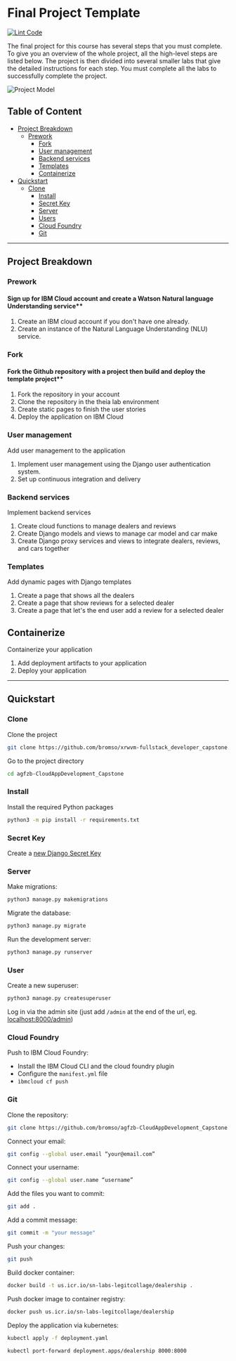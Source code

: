 # Final Project Template

[![Lint Code](https://github.com/bromso/agfzb-CloudAppDevelopment_Capstone/actions/workflows/linter.yml/badge.svg)](https://github.com/bromso/agfzb-CloudAppDevelopment_Capstone/actions/workflows/linter.yml)

The final project for this course has several steps that you must complete.
To give you an overview of the whole project, all the high-level steps are listed below.
The project is then divided into several smaller labs that give the detailed instructions for each step.
You must complete all the labs to successfully complete the project.

![Project Model](capstone-project-model.png)

## Table of Content

- [Project Breakdown](#project-breakdown)
  - [Prework](#prework)
    - [Fork](#fork)
    - [User management](#user-management)
    - [Backend services](#backend-services)
    - [Templates](#templates)
    - [Containerize](#containerize)
- [Quickstart](#quickstart)
  - [Clone](#clone)
    - [Install](#install)
    - [Secret Key](#secret-key)
    - [Server](#server)
    - [Users](#users)
    - [Cloud Foundry](#cloud-foundry)
    - [Git](#git)

---

## Project Breakdown

### Prework

#### Sign up for IBM Cloud account and create a Watson Natural language Understanding service**

1. Create an IBM cloud account if you don't have one already.
2. Create an instance of the Natural Language Understanding (NLU) service.

### Fork

#### Fork the Github repository with a project then build and deploy the template project**

1. Fork the repository in your account
2. Clone the repository in the theia lab environment
3. Create static pages to finish the user stories
4. Deploy the application on IBM Cloud

### User management

Add user management to the application

1. Implement user management using the Django user authentication system.
2. Set up continuous integration and delivery

### Backend services

Implement backend services

1. Create cloud functions to manage dealers and reviews
2. Create Django models and views to manage car model and car make
3. Create Django proxy services and views to integrate dealers, reviews, and cars together

### Templates

Add dynamic pages with Django templates

1. Create a page that shows all the dealers
2. Create a page that show reviews for a selected dealer
3. Create a page that let's the end user add a review for a selected dealer

## Containerize

Containerize your application

1. Add deployment artifacts to your application
2. Deploy your application

---

## Quickstart

### Clone

Clone the project

```sh
git clone https://github.com/bromso/xrwvm-fullstack_developer_capstone.git
```

Go to the project directory

```sh
cd agfzb-CloudAppDevelopment_Capstone
```

### Install

Install the required Python packages

```sh
python3 -m pip install -r requirements.txt
```

### Secret Key

Create a [new Django Secret Key](https://humberto.io/blog/tldr-generate-django-secret-key/)

### Server

Make migrations:

```sh
python3 manage.py makemigrations
```

Migrate the database:

```sh
python3 manage.py migrate
```

Run the development server:

```sh
python3 manage.py runserver
```

### User

Create a new superuser:

```sh
python3 manage.py createsuperuser
```

Log in via the admin site (just add `/admin` at the end of the url, eg. [localhost:8000/admin](localhost:8000/admin))

### Cloud Foundry

Push to IBM Cloud Foundry:

- Install the IBM Cloud CLI and the cloud foundry plugin
- Configure the `manifest.yml` file
- `ìbmcloud cf push`

### Git

Clone the repository:

```sh
git clone https://github.com/bromso/agfzb-CloudAppDevelopment_Capstone.git
```

Connect your email:

```sh
git config --global user.email “your@email.com”
```

Connect your username:

```sh
git config --global user.name “username”
```

Add the files you want to commit:

```sh
git add .
```

Add a commit message:

```sh
git commit -m "your message"
```

Push your changes:

```sh
git push
```

Build docker container:

```sh
docker build -t us.icr.io/sn-labs-legitcollage/dealership .
```

Push docker image to container registry:

```sh
docker push us.icr.io/sn-labs-legitcollage/dealership
```

Deploy the application via kubernetes:

```sh
kubectl apply -f deployment.yaml
```

```sh
kubectl port-forward deployment.apps/dealership 8000:8000
```